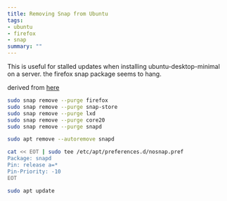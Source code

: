 ```yaml
---
title: Removing Snap from Ubuntu
tags:
- ubuntu
- firefox
- snap
summary: ""
---
```



This is useful for stalled updates when installing ubuntu-desktop-minimal on a server.  the firefox snap package seems to hang.

derived from [here](https://www.debugpoint.com/remove-snap-ubuntu/)

```bash
sudo snap remove --purge firefox
sudo snap remove --purge snap-store
sudo snap remove --purge lxd
sudo snap remove --purge core20
sudo snap remove --purge snapd

sudo apt remove --autoremove snapd

cat << EOT | sudo tee /etc/apt/preferences.d/nosnap.pref
Package: snapd
Pin: release a=*
Pin-Priority: -10
EOT

sudo apt update
```